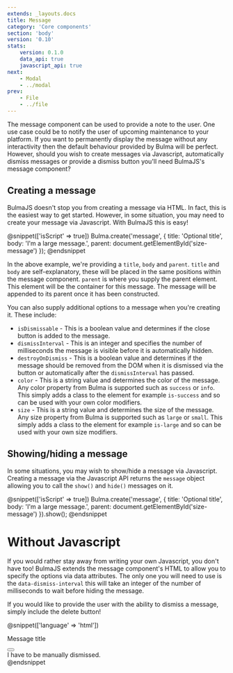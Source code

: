 ```yaml
---
extends: _layouts.docs
title: Message
category: 'Core components'
section: 'body'
version: '0.10'
stats:
    version: 0.1.0
    data_api: true
    javascript_api: true
next:
    - Modal
    - ../modal
prev:
    - File
    - ../file
---
```


The message component can be used to provide a note to the user. One use case could be to notify the user of upcoming maintenance to your platform. If you want to permanently display the message without any interactivity then the default behaviour provided by Bulma will be perfect. However, should you wish to create messages via Javascript, automatically dismiss messages or provide a dismiss button you'll need BulmaJS's message component?

## Creating a message
BulmaJS doesn't stop you from creating a message via HTML. In fact, this is the easiest way to get started. However, in some situation, you may need to create your message via Javascript. With BulmaJS this is easy!

@snippet(['isScript' => true])
Bulma.create('message', {
    title: 'Optional title',
    body: 'I\'m a large message.',
    parent: document.getElementById('size-message')
});
@endsnippet

In the above example, we're providing a `title`, `body` and `parent`. `title` and `body` are self-explanatory, these will be placed in the same positions within the message component. `parent` is where you supply the parent element. This element will be the container for this message. The message will be appended to its parent once it has been constructed.

You can also supply additional options to a message when you're creating it. These include:

- `isDismissable` - This is a boolean value and determines if the close button is added to the message.
- `dismissInterval` - This is an integer and specifies the number of milliseconds the message is visible before it is automatically hidden.
- `destroyOnDismiss` - This is a boolean value and determines if the message should be removed from the DOM when it is dismissed via the button or automatically after the `dismissInterval` has passed.
- `color` - This is a string value and determines the color of the message. Any color property from Bulma is supported such as `success` or `info`. This simply adds a class to the element for example `is-success` and so can be used with your own color modifiers.
- `size` - This is a string value and determines the size of the message. Any size property from Bulma is supported such as `large` or `small`. This simply adds a class to the element for example `is-large` and so can be used with your own size modifiers.

## Showing/hiding a message
In some situations, you may wish to show/hide a message via Javascript. Creating a message via the Javascript API returns the `message` object allowing you to call the `show()` and `hide()` messages on it.

@snippet(['isScript' => true])
Bulma.create('message', {
    title: 'Optional title',
    body: 'I\'m a large message.',
    parent: document.getElementById('size-message')
}).show();
@endsnippet

# Without Javascript
If you would rather stay away from writing your own Javascript, you don't have too! BulmaJS extends the message component's HTML to allow you to specify the options via data attributes. The only one you will need to use is the `data-dismiss-interval` this will take an integer of the number of milliseconds to wait before hiding the message.

If you would like to provide the user with the ability to dismiss a message, simply include the delete button!

@snippet(['language' => 'html'])
<div class="message is-success">
    <div class="message-header">
        <p>Message title</p>
        <button class="delete"></button>
    </div>
    <div class="message-body">
        I have to be manually dismissed.
    </div>
</div>
@endsnippet
